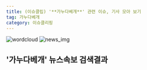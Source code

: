 ```yaml
---
title: (이슈클립) '**가누다베개**' 관련 이슈, 기사 모아 보기
tag: 가누다베개
category: 이슈클리핑
---
```

![wordcloud](https://s3.ap-northeast-2.amazonaws.com/lyrics101-wordcloud/2018-09-19-1537313783.png)
![news_img](https://user-images.githubusercontent.com/42597476/44507050-1206f400-a6e4-11e8-8d98-7ffbfebb353f.png)
## **'**가누다베개**'** 뉴스속보 검색결과

